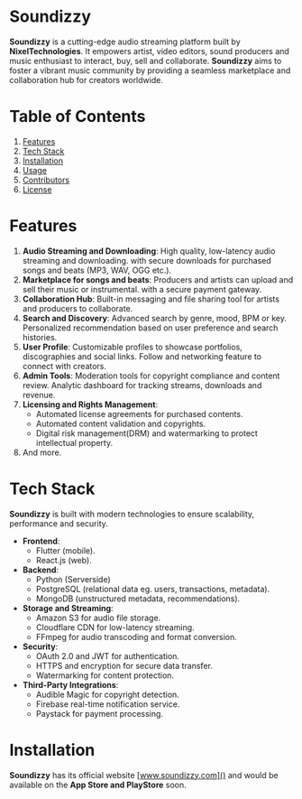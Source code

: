 # Soundizzy

**Soundizzy** is a cutting-edge audio streaming platform built by **NixelTechnologies**. 
It empowers artist, video editors, sound producers and music enthusiast to interact, buy, sell and
collaborate. **Soundizzy** aims to foster a vibrant music community by providing
a seamless marketplace and collaboration hub for creators worldwide. 

# Table of Contents
1. [Features]()
2. [Tech Stack]()
3. [Installation]()
4. [Usage]()
5. [Contributors]()
6. [License]()

# Features

1. **Audio Streaming and Downloading**: High quality, low-latency audio streaming and downloading.
with secure downloads for purchased songs and beats (MP3, WAV, OGG etc.).
2. **Marketplace for songs and beats**: Producers and artists can upload and sell their music or
instrumental. with a secure payment gateway.
3. **Collaboration Hub**: Built-in messaging and file sharing tool for artists and producers to
collaborate.
4. **Search and Discovery**: Advanced search by genre, mood, BPM or key. Personalized recommendation 
based on user preference and search histories.
5. **User Profile**: Customizable profiles to showcase portfolios, discographies and social links. Follow 
and networking feature to connect with creators.
6. **Admin Tools**: Moderation tools for copyright compliance and content review. Analytic dashboard 
for tracking streams, downloads and revenue.
7. **Licensing and Rights Management**:
   * Automated license agreements for purchased contents.
   * Automated content validation and copyrights.
   * Digital risk management(DRM) and watermarking to protect intellectual property.
8. And more.

# Tech Stack
**Soundizzy** is built with modern technologies to ensure scalability, performance and security.

* **Frontend**:
   * Flutter (mobile).
   * React.js (web).
* **Backend**:
   * Python (Serverside)
   * PostgreSQL (relational data eg. users, transactions, metadata).
   * MongoDB (unstructured metadata, recommendations).
* **Storage and Streaming**:
  * Amazon S3 for audio file storage.
  * Cloudflare CDN for low-latency streaming.
  * FFmpeg for audio transcoding and format conversion.
* **Security**:
  * OAuth 2.0 and JWT for authentication.
  * HTTPS and encryption for secure data transfer.
  * Watermarking for content protection.
* **Third-Party Integrations**:
  * Audible Magic for copyright detection.
  * Firebase real-time notification service.
  * Paystack for payment processing.
  
# Installation
**Soundizzy** has its official website [www.soundizzy.com]() and would be available on the **App Store and PlayStore** soon.